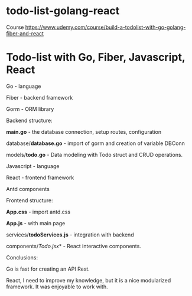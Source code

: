 # todo-list-golang-react

Course https://www.udemy.com/course/build-a-todolist-with-go-golang-fiber-and-react

# Todo-list with Go, Fiber, Javascript, React

Go - language

Fiber - backend framework

Gorm - ORM library

Backend structure:

  **main.go** - the database connection, setup routes, configuration

  database/**database.go** - import of gorm and creation of variable DBConn

  models/**todo.go** - Data modeling with Todo struct and CRUD operations. 

Javascript - language

React - frontend framework

Antd components

Frontend structure:

  **App.css** - import antd.css

  **App.js** - with main page

  services/**todoServices.js** - integration with backend

  components/**Todo*.jsx** - React interactive components.

Conclusions:

Go is fast for creating an API Rest.

React, I need to improve my knowledge, but it is a nice modularized framework. It was enjoyable to work with.

